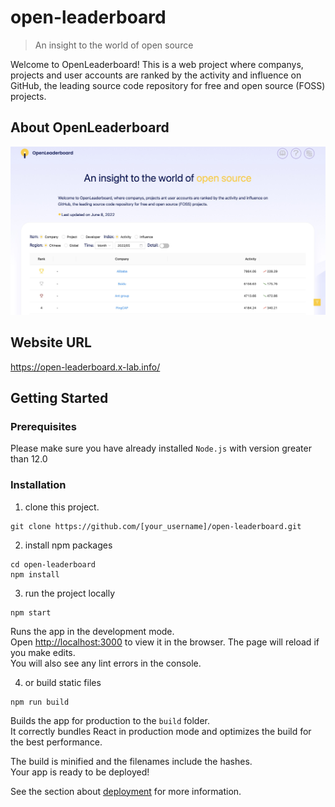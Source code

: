 # open-leaderboard

> An insight to the world of open source

Welcome to OpenLeaderboard! This is a web project where companys, projects and user accounts are ranked by the activity and influence on GitHub, the leading source code repository for free and open source (FOSS) projects.

## About OpenLeaderboard
<img src="public/readme_pics/snapshot.jpg"/>


## Website URL
https://open-leaderboard.x-lab.info/

## Getting Started
### Prerequisites

Please make sure you have already installed `Node.js` with version greater than 12.0

### Installation
1. clone this project.
```
git clone https://github.com/[your_username]/open-leaderboard.git
```

2. install npm packages
```
cd open-leaderboard
npm install
```

3. run the project locally
```
npm start
```
Runs the app in the development mode.\
Open [http://localhost:3000](http://localhost:3000) to view it in the browser.
The page will reload if you make edits.\
You will also see any lint errors in the console.

4. or build static files
```
npm run build
```
Builds the app for production to the `build` folder.\
It correctly bundles React in production mode and optimizes the build for the best performance.

The build is minified and the filenames include the hashes.\
Your app is ready to be deployed!

See the section about [deployment](https://facebook.github.io/create-react-app/docs/deployment) for more information.